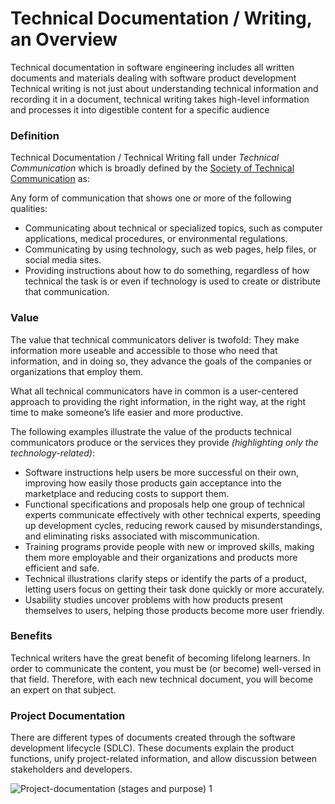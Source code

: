 # Technical Documentation / Writing, an Overview

Technical documentation in software engineering includes all written documents and materials dealing with software product development
Technical writing is not just about understanding technical information and recording it in a document, technical writing takes high-level information and processes it into digestible content for a specific audience

### Definition

Technical Documentation / Technical Writing fall under *Technical Communication* which is broadly defined by the [Society of Technical Communication](https://www.stc.org/about-stc/defining-technical-communication/) as:

Any form of communication that shows one or more of the following qualities:

- Communicating about technical or specialized topics, such as computer applications, medical procedures, or environmental regulations.
- Communicating by using technology, such as web pages, help files, or social media sites.
- Providing instructions about how to do something, regardless of how technical the task is or even if technology is used to create or distribute that communication.

### Value

The value that technical communicators deliver is twofold: They make information more useable and accessible to those who need that information, and in doing so, they advance the goals of the companies or organizations that employ them.

What all technical communicators have in common is a user-centered approach to providing the right information, in the right way, at the right time to make someone’s life easier and more productive.

The following examples illustrate the value of the products technical communicators produce or the services they provide *(highlighting only the technology-related)*:

- Software instructions help users be more successful on their own, improving how easily those products gain acceptance into the marketplace and reducing costs to support them.
- Functional specifications and proposals help one group of technical experts communicate effectively with other technical experts, speeding up development cycles, reducing rework caused by misunderstandings, and eliminating risks associated with miscommunication.
- Training programs provide people with new or improved skills, making them more employable and their organizations and products more efficient and safe.
- Technical illustrations clarify steps or identify the parts of a product, letting users focus on getting their task done quickly or more accurately.
- Usability studies uncover problems with how products present themselves to users, helping those products become more user friendly.

### Benefits

Technical writers have the great benefit of becoming lifelong learners. 
In order to communicate the content, you must be (or become) well-versed in that field. Therefore, with each new technical document, you will become an expert on that subject.

### Project Documentation

There are different types of documents created through the software development lifecycle (SDLC). These documents explain the product functions, unify project-related information, and allow discussion between stakeholders and developers.

![Project-documentation (stages and purpose) 1](https://user-images.githubusercontent.com/60129693/113131069-05909380-921d-11eb-87af-eeaf410a1f1a.png)




